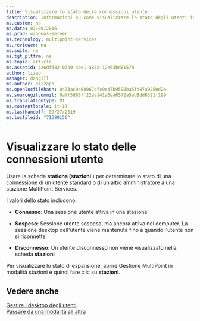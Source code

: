 ```yaml
---
title: Visualizzare lo stato delle connessioni utente
description: Informazioni su come visualizzare lo stato degli utenti in MultiPoint Services
ms.custom: na
ms.date: 07/08/2016
ms.prod: windows-server
ms.technology: multipoint-services
ms.reviewer: na
ms.suite: na
ms.tgt_pltfrm: na
ms.topic: article
ms.assetid: 426df382-07a0-4be1-a87a-12e63bd8157b
author: lizap
manager: dongill
ms.author: elizapo
ms.openlocfilehash: 0473ac9a08967dfc9ed7b9590ba5fa87a9250d2e
ms.sourcegitcommit: 6aff3d88ff22ea141a6ea6572a5ad8dd6321f199
ms.translationtype: MT
ms.contentlocale: it-IT
ms.lasthandoff: 09/27/2019
ms.locfileid: "71389156"
---
```

# <a name="view-user-connection-status"></a>Visualizzare lo stato delle connessioni utente
Usare la scheda **stations (stazioni** ) per determinare lo stato di una connessione di un utente standard o di un altro amministratore a una stazione MultiPoint Services.  
  
I valori dello stato includono:  
  
-   **Connesso**: Una sessione utente attiva in una stazione  
  
-   **Sospeso**: Sessione utente sospesa, ma ancora attiva nel computer. La sessione desktop dell'utente viene mantenuta fino a quando l'utente non si riconnette  
  
-   **Disconnesso**: Un utente disconnesso non viene visualizzato nella scheda **stazioni**  
  
Per visualizzare lo stato di espansione, aprire Gestione MultiPoint in modalità stazioni e quindi fare clic su **stazioni**.

## <a name="see-also"></a>Vedere anche  
[Gestire i desktop degli utenti](manage-user-desktops-using-multipoint-dashboard.md)  
[Passare da una modalità all'altra](Switch-Between-Modes.md)